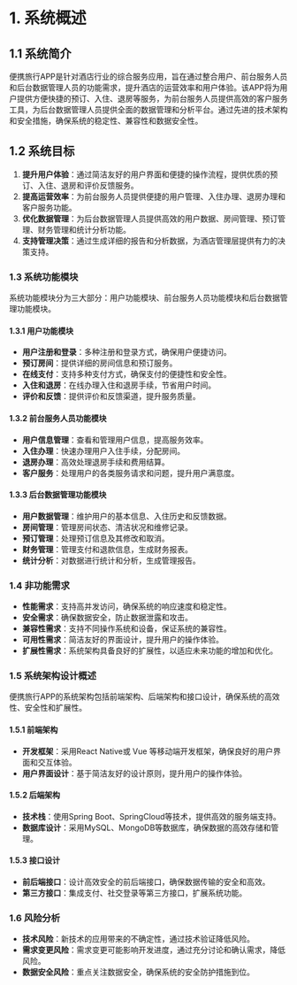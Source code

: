 # 1. 系统概述

## 1.1 系统简介

便携旅行APP是针对酒店行业的综合服务应用，旨在通过整合用户、前台服务人员和后台数据管理人员的功能需求，提升酒店的运营效率和用户体验。该APP将为用户提供方便快捷的预订、入住、退房等服务，为前台服务人员提供高效的客户服务工具，为后台数据管理人员提供全面的数据管理和分析平台。通过先进的技术架构和安全措施，确保系统的稳定性、兼容性和数据安全性。

## 1.2 系统目标

1. **提升用户体验**：通过简洁友好的用户界面和便捷的操作流程，提供优质的预订、入住、退房和评价反馈服务。
2. **提高运营效率**：为前台服务人员提供便捷的用户管理、入住办理、退房办理和客户服务功能。
3. **优化数据管理**：为后台数据管理人员提供高效的用户数据、房间管理、预订管理、财务管理和统计分析功能。
4. **支持管理决策**：通过生成详细的报告和分析数据，为酒店管理层提供有力的决策支持。

### 1.3 系统功能模块

系统功能模块分为三大部分：用户功能模块、前台服务人员功能模块和后台数据管理功能模块。

#### 1.3.1 用户功能模块

- **用户注册和登录**：多种注册和登录方式，确保用户便捷访问。
- **预订房间**：提供详细的房间信息和预订服务。
- **在线支付**：支持多种支付方式，确保支付的便捷性和安全性。
- **入住和退房**：在线办理入住和退房手续，节省用户时间。
- **评价和反馈**：提供评价和反馈渠道，提升服务质量。

#### 1.3.2 前台服务人员功能模块

- **用户信息管理**：查看和管理用户信息，提高服务效率。
- **入住办理**：快速办理用户入住手续，分配房间。
- **退房办理**：高效处理退房手续和费用结算。
- **客户服务**：处理用户的各类服务请求和问题，提升用户满意度。

#### 1.3.3 后台数据管理功能模块

- **用户数据管理**：维护用户的基本信息、入住历史和反馈数据。
- **房间管理**：管理房间状态、清洁状况和维修记录。
- **预订管理**：处理预订信息及其修改和取消。
- **财务管理**：管理支付和退款信息，生成财务报表。
- **统计分析**：对数据进行统计和分析，生成管理报告。

### 1.4 非功能需求

- **性能需求**：支持高并发访问，确保系统的响应速度和稳定性。
- **安全需求**：确保数据安全，防止数据泄露和攻击。
- **兼容性需求**：支持不同操作系统和设备，保证系统的兼容性。
- **可用性需求**：简洁友好的界面设计，提升用户的操作体验。
- **扩展性需求**：系统架构具备良好的扩展性，以适应未来功能的增加和优化。



### 1.5 系统架构设计概述

便携旅行APP的系统架构包括前端架构、后端架构和接口设计，确保系统的高效性、安全性和扩展性。

#### 1.5.1 前端架构

- **开发框架**：采用React Native或 Vue 等移动端开发框架，确保良好的用户界面和交互体验。
- **用户界面设计**：基于简洁友好的设计原则，提升用户的操作体验。

#### 1.5.2 后端架构

- **技术栈**：使用Spring Boot、SpringCloud等技术，提供高效的服务端支持。
- **数据库设计**：采用MySQL、MongoDB等数据库，确保数据的高效存储和管理。

#### 1.5.3 接口设计

- **前后端接口**：设计高效安全的前后端接口，确保数据传输的安全和高效。
- **第三方接口**：集成支付、社交登录等第三方接口，扩展系统功能。

### 1.6 风险分析

- **技术风险**：新技术的应用带来的不确定性，通过技术验证降低风险。
- **需求变更风险**：需求变更可能影响开发进度，通过充分讨论和确认需求，降低风险。
- **数据安全风险**：重点关注数据安全，确保系统的安全防护措施到位。



